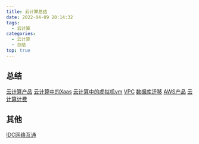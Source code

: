 ```yaml
---
title: 云计算总结
date: 2022-04-09 20:14:32
tags:
  - 云计算
categories:
  - 云计算  
  - 总结
top: true  
---
```


<p></p>
<!-- more -->

## 总结
 [云计算产品](../../../../2022/04/30/cloudProduct/)
 [云计算中的Xaas](../../../../2019/02/07/xaas/) 
 [云计算中的虚拟机vm](../../../../2020/07/29/vm/)
 [VPC](../../../../2022/04/09/vpc/)
 [数据库迁移](../../../../2022/04/11/dbMigrate/)
 [AWS产品](../../../../2022/05/01/awsArch/)
 [云计算计费](../../../..//2022/05/21/cloudComputingBilling/)


  
## 其他
 [IDC网络互通](../../../../2019/05/15/netConnection/)

 


 